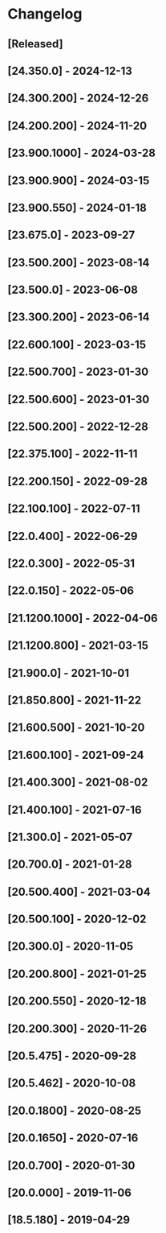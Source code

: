 # Changelog

## [Released]

## [24.350.0] - 2024-12-13

## [24.300.200] - 2024-12-26

## [24.200.200] - 2024-11-20

## [23.900.1000] - 2024-03-28

## [23.900.900] - 2024-03-15

## [23.900.550] - 2024-01-18

## [23.675.0] - 2023-09-27

## [23.500.200] - 2023-08-14

## [23.500.0] - 2023-06-08

## [23.300.200] - 2023-06-14

## [22.600.100] - 2023-03-15

## [22.500.700] - 2023-01-30

## [22.500.600] - 2023-01-30

## [22.500.200] - 2022-12-28

## [22.375.100] - 2022-11-11

## [22.200.150] - 2022-09-28

## [22.100.100] - 2022-07-11

## [22.0.400] -	2022-06-29

## [22.0.300] -	2022-05-31

## [22.0.150] -	2022-05-06

## [21.1200.1000] - 2022-04-06

## [21.1200.800] - 2021-03-15

## [21.900.0] - 2021-10-01

## [21.850.800] - 2021-11-22

## [21.600.500] - 2021-10-20

## [21.600.100] - 2021-09-24

## [21.400.300] - 2021-08-02

## [21.400.100] - 2021-07-16

## [21.300.0] - 2021-05-07

## [20.700.0] - 2021-01-28

## [20.500.400] - 2021-03-04

## [20.500.100] - 2020-12-02

## [20.300.0] - 2020-11-05

## [20.200.800] - 2021-01-25

## [20.200.550] - 2020-12-18

## [20.200.300] - 2020-11-26

## [20.5.475] - 2020-09-28

## [20.5.462] - 2020-10-08

## [20.0.1800] - 2020-08-25

## [20.0.1650] - 2020-07-16

## [20.0.700] - 2020-01-30

## [20.0.000] - 2019-11-06

## [18.5.180] - 2019-04-29